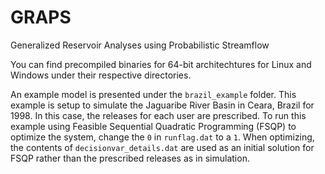 # GRAPS
Generalized Reservoir Analyses using Probabilistic Streamflow

You can find precompiled binaries for 64-bit architechtures for Linux and Windows under their respective directories. 

An example model is presented under the `brazil_example` folder. This example is setup to simulate the Jaguaribe River Basin in Ceara, Brazil for 1998. 
In this case, the releases for each user are prescribed. To run this example using Feasible Sequential Quadratic Programming (FSQP) to optimize the system, change the `0` in `runflag.dat` to a `1`. When optimizing, the contents of `decisionvar_details.dat` are used as an initial solution for FSQP rather than the prescribed releases as in simulation. 